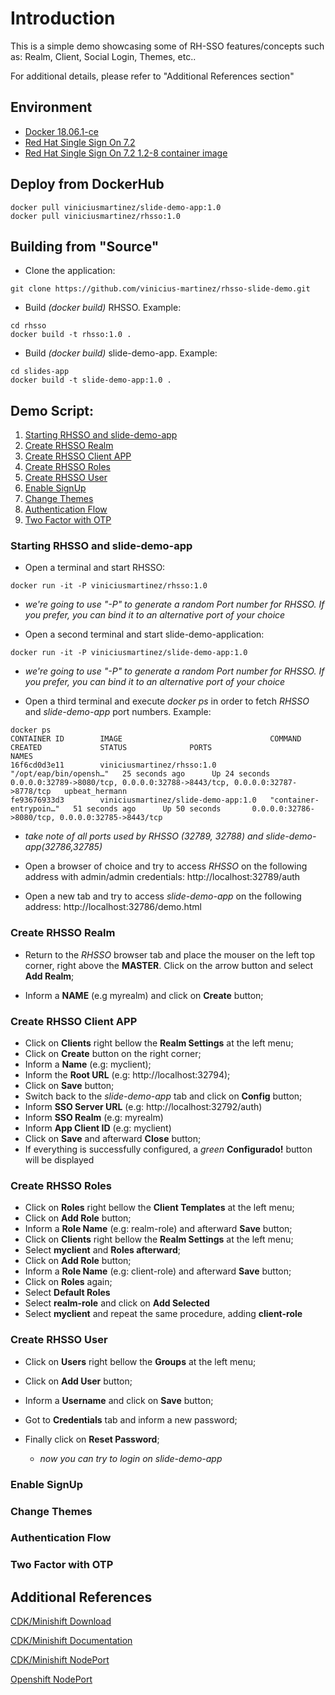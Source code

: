 # Introduction

This is a simple demo showcasing some of RH-SSO features/concepts such as: Realm, Client, Social Login, Themes, etc..

For additional details, please refer to "Additional References section"

## Environment

- [Docker 18.06.1-ce](https://docs.docker.com/install/)
- [Red Hat Single Sign On 7.2](https://access.redhat.com/documentation/en-us/red_hat_single_sign-on/7.2/)
- [Red Hat Single Sign On 7.2 1.2-8 container image](https://access.redhat.com/containers/?tab=security#/registry.access.redhat.com/redhat-sso-7/sso72-openshift/images/1.2-8.1539812404)

## Deploy from DockerHub
```
docker pull viniciusmartinez/slide-demo-app:1.0
docker pull viniciusmartinez/rhsso:1.0
```
## Building from "Source"

- Clone the application:
```
git clone https://github.com/vinicius-martinez/rhsso-slide-demo.git
```
- Build *(docker build)* RHSSO. Example:
```
cd rhsso
docker build -t rhsso:1.0 .
```
- Build *(docker build)* slide-demo-app. Example:
```
cd slides-app
docker build -t slide-demo-app:1.0 .
```

## Demo Script:

1. [Starting RHSSO and slide-demo-app](#demo-step-1)
2. [Create RHSSO Realm](#demo-step-2)
3. [Create RHSSO Client APP](#demo-step-3)
4. [Create RHSSO Roles](#demo-step-4)
5. [Create RHSSO User](#demo-step-5)
6. [Enable SignUp](#demo-step-6)
7. [Change Themes](#demo-step-7)
8. [Authentication Flow](#demo-step-8)
9. [Two Factor with OTP](#demo-step-9)

### Starting RHSSO and slide-demo-app <a name="demo-step-1"></a>

* Open a terminal and start RHSSO:
```
docker run -it -P viniciusmartinez/rhsso:1.0
```
  * *we're going to use "-P" to generate a random Port number for RHSSO. If you prefer, you can bind it to an alternative port of your choice*

* Open a second terminal and start slide-demo-application:
```
docker run -it -P viniciusmartinez/slide-demo-app:1.0
```
  * *we're going to use "-P" to generate a random Port number for RHSSO. If you prefer, you can bind it to an alternative port of your choice*

* Open a third terminal and execute *docker ps* in order to fetch *RHSSO* and *slide-demo-app* port numbers. Example:
```
docker ps
CONTAINER ID        IMAGE                                 COMMAND                  CREATED             STATUS              PORTS                                                                       NAMES
16f6cd0d3e11        viniciusmartinez/rhsso:1.0            "/opt/eap/bin/opensh…"   25 seconds ago      Up 24 seconds       0.0.0.0:32789->8080/tcp, 0.0.0.0:32788->8443/tcp, 0.0.0.0:32787->8778/tcp   upbeat_hermann
fe93676933d3        viniciusmartinez/slide-demo-app:1.0   "container-entrypoin…"   51 seconds ago      Up 50 seconds       0.0.0.0:32786->8080/tcp, 0.0.0.0:32785->8443/tcp
```
  * *take note of all ports used by RHSSO (32789, 32788) and slide-demo-app(32786,32785)*

* Open a browser of choice and try to access *RHSSO* on the following address with admin/admin credentials:
http://localhost:32789/auth

* Open a new tab and try to access *slide-demo-app* on the following address:
http://localhost:32786/demo.html

### Create RHSSO Realm <a name="demo-step-2"></a>

* Return to the *RHSSO* browser tab and place the mouser on the left top corner, right above the **MASTER**. Click on the arrow button and select **Add Realm**;

* Inform a **NAME** (e.g myrealm) and click on **Create** button;

### Create RHSSO Client APP <a name="demo-step-3"></a>

* Click on **Clients** right bellow the **Realm Settings** at the left menu;
* Click on **Create** button on the right corner;
* Inform a **Name** (e.g: myclient);
* Inform the **Root URL** (e.g: http://localhost:32794);
* Click on **Save** button;
* Switch back to the *slide-demo-app* tab and click on **Config** button;
* Inform **SSO Server URL** (e.g: http://localhost:32792/auth)
* Inform **SSO Realm** (e.g: myrealm)
* Inform **App Client ID** (e.g: myclient)
* Click on **Save** and afterward **Close** button;
* If everything is successfully configured, a *green* **Configurado!** button will be displayed

### Create RHSSO Roles <a name="demo-step-4"></a>

* Click on **Roles** right bellow the **Client Templates** at the left menu;
* Click on **Add Role** button;
* Inform a **Role Name** (e.g: realm-role) and afterward **Save** button;
* Click on **Clients** right bellow the **Realm Settings** at the left menu;
* Select **myclient** and **Roles afterward**;
* Click on **Add Role** button;
* Inform a **Role Name** (e.g: client-role) and afterward **Save** button;
* Click on **Roles** again;
* Select **Default Roles**
* Select **realm-role** and click on **Add Selected**
* Select **myclient** and repeat the same procedure, adding **client-role**

### Create RHSSO User <a name="demo-step-5"></a>

* Click on **Users** right bellow the **Groups** at the left menu;
* Click on **Add User** button;
* Inform a **Username** and click on **Save** button;
* Got to **Credentials** tab and inform a new password;
* Finally click on **Reset Password**;

  * *now you can try to login on slide-demo-app*

### Enable SignUp <a name="demo-step-6"></a>
### Change Themes <a name="demo-step-7"></a>
### Authentication Flow <a name="demo-step-8"></a>
### Two Factor with OTP <a name="demo-step-9"></a>

## Additional References

[CDK/Minishift Download](https://developers.redhat.com/products/cdk/download/)

[CDK/Minishift Documentation](https://developers.redhat.com/products/cdk/docs-and-apis/)

[CDK/Minishift NodePort](https://access.redhat.com/documentation/en-us/red_hat_container_development_kit/3.6/html-single/getting_started_guide/#nodeport-services)

[Openshift NodePort](https://docs.openshift.com/container-platform/3.10/dev_guide/expose_service/expose_internal_ip_nodeport.html)
